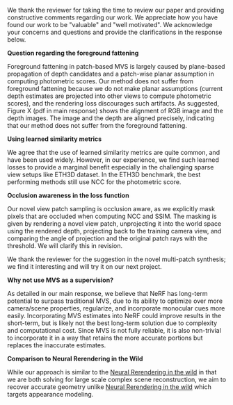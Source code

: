 We thank the reviewer for taking the time to review our paper and providing constructive comments regarding our work. We appreciate how you have found our work to be "valuable" and "well motivated". 
We acknowledge your concerns and questions and provide the clarifications in the response below.


**Question regarding the foreground fattening**

Foreground fattening in patch-based MVS is largely caused by plane-based propagation of depth candidates and a patch-wise planar assumption in computing photometric scores. Our method does not suffer from foreground fattening because we do not make planar assumptions (current depth estimates are projected into other views to compute photometric scores), and the rendering loss discourages such artifacts. As suggested, Figure X (pdf in main response) shows the alignment of RGB image and the depth images. The image and the depth are aligned precisely, indicating that our method does not suffer from the foreground fattening.

**Using learned similarity metrics**

We agree that the use of learned similarity metrics are quite common, and have been used widely. However, in our experience, we find such learned losses to provide a marginal benefit especially in the challenging sparse view setups like ETH3D dataset. In the ETH3D benchmark, the best performing methods still use NCC for the photometric score. 

**Occlusion awareness in the loss function**

Our novel view patch sampling is occlusion aware, as we explicitly mask pixels that are occluded when computing NCC and SSIM. The masking is given by rendering a novel view patch, unprojecting it into the world space using the rendered depth, projecting back to the training camera view, and comparing the angle of projection and the original patch rays with the threshold. We will clarify this in revision.

We thank the reviewer for the suggestion in the novel multi-patch synthesis; we find it interesting and will try it on our next project.

**Why not use MVS as a supervision?**

As detailed in our main response, we believe that NeRF has long-term potential to surpass traditional MVS, due to its ability to optimize over more camera/scene properties, regularize, and incorporate monocular cues more easily.  Incorporating MVS estimates into NeRF could improve results in the short-term, but is likely not the best long-term solution due to complexity and computational cost. Since MVS is not fully reliable, it is also non-trivial to incorporate it in a way that retains the more accurate portions but replaces the inaccurate estimates.


**Comparison to Neural Rerendering in the Wild**

While our approach is similar to the [Neural Rerendering in the wild](https://arxiv.org/pdf/1904.04290.pdf) in that we are both solving for large scale complex scene reconstruction, we aim to recover accurate geometry unlike [Neural Rerendering in the wild](https://arxiv.org/pdf/1904.04290.pdf) which targets appearance modeling.